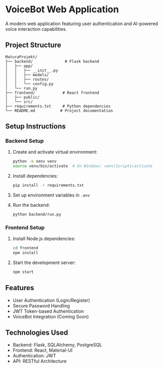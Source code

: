 # VoiceBot Web Application

A modern web application featuring user authentication and AI-powered voice interaction capabilities.

## Project Structure

```
MaturaProjekt/
├── backend/              # Flask backend
│   ├── app/
│   │   ├── __init__.py
│   │   ├── models/
│   │   ├── routes/
│   │   └── config.py
│   └── run.py
├── frontend/            # React frontend
│   ├── public/
│   └── src/
├── requirements.txt     # Python dependencies
└── README.md           # Project documentation
```

## Setup Instructions

### Backend Setup
1. Create and activate virtual environment:
   ```bash
   python -m venv venv
   source venv/bin/activate  # On Windows: venv\Scripts\activate
   ```

2. Install dependencies:
   ```bash
   pip install -r requirements.txt
   ```

3. Set up environment variables in `.env`

4. Run the backend:
   ```bash
   python backend/run.py
   ```

### Frontend Setup
1. Install Node.js dependencies:
   ```bash
   cd frontend
   npm install
   ```

2. Start the development server:
   ```bash
   npm start
   ```

## Features
- User Authentication (Login/Register)
- Secure Password Handling
- JWT Token-based Authentication
- VoiceBot Integration (Coming Soon)

## Technologies Used
- Backend: Flask, SQLAlchemy, PostgreSQL
- Frontend: React, Material-UI
- Authentication: JWT
- API: RESTful Architecture
